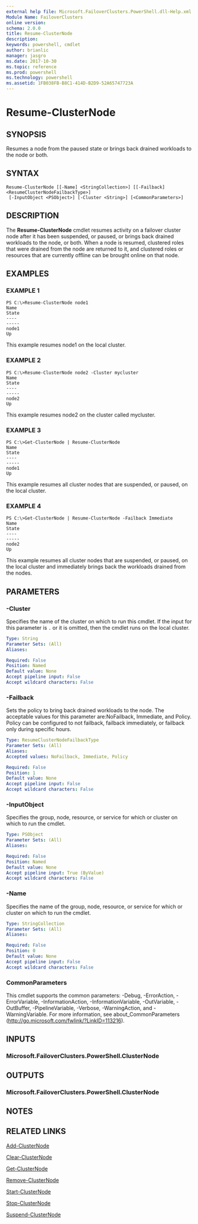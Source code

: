 ```yaml
---
external help file: Microsoft.FailoverClusters.PowerShell.dll-Help.xml
Module Name: FailoverClusters
online version: 
schema: 2.0.0
title: Resume-ClusterNode
description: 
keywords: powershell, cmdlet
author: brianlic
manager: jasgro
ms.date: 2017-10-30
ms.topic: reference
ms.prod: powershell
ms.technology: powershell
ms.assetid: 1FB038FB-B8C1-414D-B2D9-52A65747723A
---
```


# Resume-ClusterNode

## SYNOPSIS
Resumes a node from the paused state or brings back drained workloads to the node or both.

## SYNTAX

```
Resume-ClusterNode [[-Name] <StringCollection>] [[-Failback] <ResumeClusterNodeFailbackType>]
 [-InputObject <PSObject>] [-Cluster <String>] [<CommonParameters>]
```

## DESCRIPTION
The **Resume-ClusterNode** cmdlet resumes activity on a failover cluster node after it has been suspended, or paused, or brings back drained workloads to the node, or both.
When a node is resumed, clustered roles that were drained from the node are returned to it, and clustered roles or resources that are currently offline can be brought online on that node.

## EXAMPLES

### EXAMPLE 1
```
PS C:\>Resume-ClusterNode node1
Name                                                                      State 
----                                                                      ----- 
node1                                                                        Up
```

This example resumes node1 on the local cluster.

### EXAMPLE 2
```
PS C:\>Resume-ClusterNode node2 -Cluster mycluster
Name                                                                      State 
----                                                                      ----- 
node2                                                                        Up
```

This example resumes node2 on the cluster called mycluster.

### EXAMPLE 3
```
PS C:\>Get-ClusterNode | Resume-ClusterNode
Name                                                                      State 
----                                                                      ----- 
node1                                                                        Up
```

This example resumes all cluster nodes that are suspended, or paused, on the local cluster.

### EXAMPLE 4
```
PS C:\>Get-ClusterNode | Resume-ClusterNode -Failback Immediate
Name                                                                      State 
----                                                                      ----- 
node2                                                                        Up
```

This example resumes all cluster nodes that are suspended, or paused, on the local cluster and immediately brings back the workloads drained from the nodes.

## PARAMETERS

### -Cluster
Specifies the name of the cluster on which to run this cmdlet.
If the input for this parameter is `.` or it is omitted, then the cmdlet runs on the local cluster.

```yaml
Type: String
Parameter Sets: (All)
Aliases: 

Required: False
Position: Named
Default value: None
Accept pipeline input: False
Accept wildcard characters: False
```

### -Failback
Sets the policy to bring back drained workloads to the node.
The acceptable values for this parameter are:NoFailback, Immediate, and Policy.
Policy can be configured to not failback, failback immediately, or failback only during specific hours.

```yaml
Type: ResumeClusterNodeFailbackType
Parameter Sets: (All)
Aliases: 
Accepted values: NoFailback, Immediate, Policy

Required: False
Position: 1
Default value: None
Accept pipeline input: False
Accept wildcard characters: False
```

### -InputObject
Specifies the group, node, resource, or service for which or cluster on which to run the cmdlet.

```yaml
Type: PSObject
Parameter Sets: (All)
Aliases: 

Required: False
Position: Named
Default value: None
Accept pipeline input: True (ByValue)
Accept wildcard characters: False
```

### -Name
Specifies the name of the group, node, resource, or service for which or cluster on which to run the cmdlet.

```yaml
Type: StringCollection
Parameter Sets: (All)
Aliases: 

Required: False
Position: 0
Default value: None
Accept pipeline input: False
Accept wildcard characters: False
```

### CommonParameters
This cmdlet supports the common parameters: -Debug, -ErrorAction, -ErrorVariable, -InformationAction, -InformationVariable, -OutVariable, -OutBuffer, -PipelineVariable, -Verbose, -WarningAction, and -WarningVariable. For more information, see about_CommonParameters (http://go.microsoft.com/fwlink/?LinkID=113216).

## INPUTS

### Microsoft.FailoverClusters.PowerShell.ClusterNode

## OUTPUTS

### Microsoft.FailoverClusters.PowerShell.ClusterNode

## NOTES

## RELATED LINKS

[Add-ClusterNode](./Add-ClusterNode.md)

[Clear-ClusterNode](./Clear-ClusterNode.md)

[Get-ClusterNode](./Get-ClusterNode.md)

[Remove-ClusterNode](./Remove-ClusterNode.md)

[Start-ClusterNode](./Start-ClusterNode.md)

[Stop-ClusterNode](./Stop-ClusterNode.md)

[Suspend-ClusterNode](./Suspend-ClusterNode.md)

